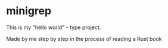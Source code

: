 # minigrep
This is my "hello world" - type project. 

Made by me step by step in the process of reading a Rust book
